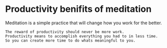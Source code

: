 # Productivity benifits of meditation

Meditation is a simple practice that will change how you work for the better.

```text
The reward of productivity should never be more work.
Productivity means to accomplish everything you had to in less time. So you can create more time to do whats meaningful to you.
```
